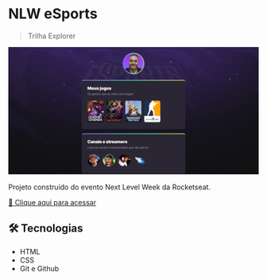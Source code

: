 # NLW eSports

> Trilha Explorer

![preview](./.github/preview.png)

Projeto construído do evento Next Level Week da Rocketseat.

[🔗 Clique aqui para acessar](https://viniciuscastrodev.github.io/nlw-esports-explorer/)

## 🛠 Tecnologias

- HTML
- CSS
- Git e Github
